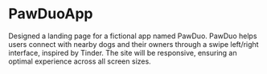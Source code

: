 # PawDuoApp
Designed a landing page for a fictional app named PawDuo. PawDuo helps users connect with nearby dogs and their owners through a swipe left/right interface, inspired by Tinder. The site will be responsive, ensuring an optimal experience across all screen sizes.
